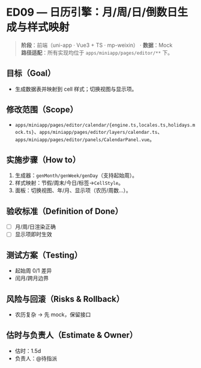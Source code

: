 # ED09 — 日历引擎：月/周/日/倒数日生成与样式映射

> **阶段**：前端（uni-app · Vue3 + TS · mp-weixin） · **数据**：Mock  
> **路径适配**：所有实现均位于 `apps/miniapp/pages/editor/**` 下。

## 目标（Goal）
- 生成数据表并映射到 cell 样式；切换视图与显示项。

## 修改范围（Scope）
- `apps/miniapp/pages/editor/calendar/{engine.ts,locales.ts,holidays.mock.ts}`、`apps/miniapp/pages/editor/layers/calendar.ts`、`apps/miniapp/pages/editor/panels/CalendarPanel.vue`。

## 实施步骤（How to）
1) 生成器：`genMonth/genWeek/genDay`（支持起始周）。
2) 样式映射：节假/周末/今日/标签→`CellStyle`。
3) 面板：切换视图、年/月、显示项（农历/周数…）。

## 验收标准（Definition of Done）
- [ ] 月/周/日渲染正确
- [ ] 显示项即时生效

## 测试方案（Testing）
- 起始周 0/1 差异
- 闰月/跨月边界

## 风险与回滚（Risks & Rollback）
- 农历复杂 → 先 mock，保留接口

## 估时与负责人（Estimate & Owner）
- 估时：1.5d
- 负责人：@待指派
